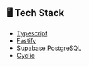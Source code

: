 ## 🖥️ Tech Stack

- [Typescript](https://www.typescriptlang.org)
- [Fastify](https://fastify.dev)
- [Supabase PostgreSQL](https://supabase.com/database)
- [Cyclic](https://www.cyclic.sh)
